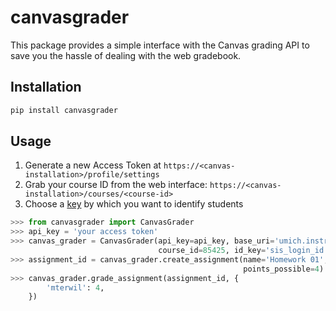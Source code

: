 # canvasgrader

This package provides a simple interface with the Canvas grading API to save you
the hassle of dealing with the web gradebook.

## Installation
```bash
pip install canvasgrader
```

## Usage
1. Generate a new Access Token at `https://<canvas-installation>/profile/settings`
1. Grab your course ID from the web interface: `https://<canvas-installation>/courses/<course-id>`
1. Choose a [key] by which you want to identify students

```python
>>> from canvasgrader import CanvasGrader
>>> api_key = 'your access token'
>>> canvas_grader = CanvasGrader(api_key=api_key, base_uri='umich.instructure.com',
                                 course_id=85425, id_key='sis_login_id')
>>> assignment_id = canvas_grader.create_assignment(name='Homework 01',
                                                    points_possible=4)
>>> canvas_grader.grade_assignment(assignment_id, {
        'mterwil': 4,
    })
```

[key]: https://canvas.instructure.com/doc/api/file.object_ids.html
